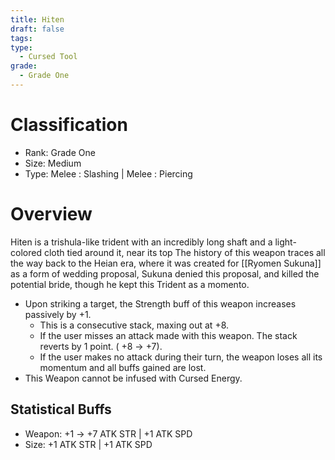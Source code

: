 ```yaml
---
title: Hiten
draft: false
tags: 
type:
  - Cursed Tool
grade:
  - Grade One
---
```

# Classification
- Rank: Grade One
- Size: Medium
- Type: Melee : Slashing | Melee : Piercing


# Overview
Hiten is a trishula-like trident with an incredibly long shaft and a light-colored cloth tied around it, near its top The history of this weapon traces all the way back to the Heian era, where it was created for [[Ryomen Sukuna]] as a form of wedding proposal, Sukuna denied this proposal, and killed the potential bride, though he kept this Trident as a momento.

- Upon striking a target, the Strength buff of this weapon increases passively by +1. 
  - This is a consecutive stack, maxing out at +8.
  - If the user misses an attack made with this weapon. The stack reverts by 1 point. ( +8 -> +7).
  - If the user makes no attack during their turn, the weapon loses all its momentum and all buffs gained are lost.
- This Weapon cannot be infused with Cursed Energy.

## Statistical Buffs
- Weapon: +1 -> +7 ATK STR | +1 ATK SPD
- Size: +1 ATK STR | +1 ATK SPD